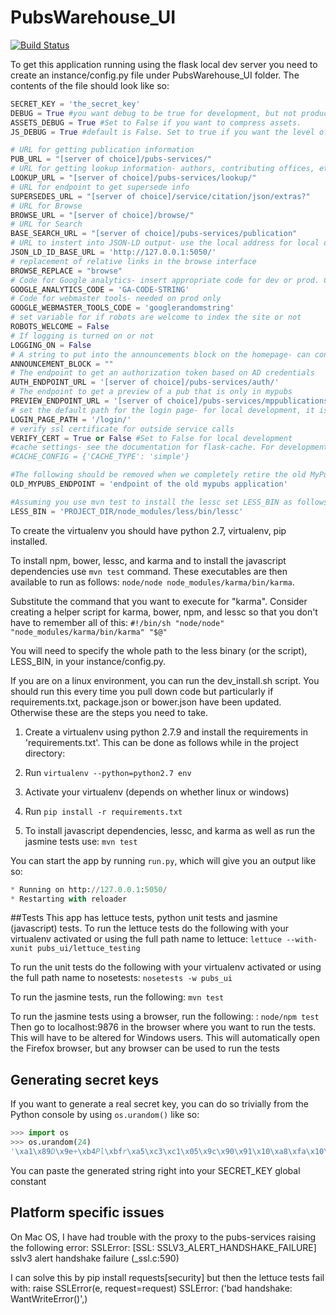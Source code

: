 PubsWarehouse_UI
================

[![Build Status](https://travis-ci.org/USGS-CIDA/PubsWarehouse_UI.svg?branch=master)](https://travis-ci.org/USGS-CIDA/PubsWarehouse_UI)

To get this application running using the flask local dev server you need to create an instance/config.py file
under PubsWarehouse_UI folder.  The contents of the file should look like so:

 ```python
 SECRET_KEY = 'the_secret_key'
 DEBUG = True #you want debug to be true for development, but not production
 ASSETS_DEBUG = True #Set to False if you want to compress assets.
 JS_DEBUG = True #default is False. Set to true if you want the level of logging to be at the debug level.

 # URL for getting publication information
 PUB_URL = "[server of choice]/pubs-services/"
 # URL for getting lookup information- authors, contributing offices, etc
 LOOKUP_URL = "[server of choice]/pubs-services/lookup/"
 # URL for endpoint to get supersede info
 SUPERSEDES_URL = "[server of choice]/service/citation/json/extras?"
 # URL for Browse
 BROWSE_URL = "[server of choice]/browse/"
 # URL for Search
 BASE_SEARCH_URL = "[server of choice]/pubs-services/publication"
 # URL to instert into JSON-LD output- use the local address for local development
 JSON_LD_ID_BASE_URL = 'http://127.0.0.1:5050/'
 # replacement of relative links in the browse interface
 BROWSE_REPLACE = "browse"
 # Code for Google analytics- insert appropriate code for dev or prod. Can be left blank for local development
 GOOGLE_ANALYTICS_CODE = 'GA-CODE-STRING'
 # Code for webmaster tools- needed on prod only
 GOOGLE_WEBMASTER_TOOLS_CODE = 'googlerandomstring'
 # set variable for if robots are welcome to index the site or not 
 ROBOTS_WELCOME = False
 # If logging is turned on or not
 LOGGING_ON = False
 # A string to put into the announcements block on the homepage- can contain html
 ANNOUNCEMENT_BLOCK = ""
 # The endpoint to get an authorization token based on AD credentials
 AUTH_ENDPOINT_URL = '[server of choice]/pubs-services/auth/'
 # The endpoint to get a preview of a pub that is only in mypubs
 PREVIEW_ENDPOINT_URL = '[server of choice]/pubs-services/mppublications/'
 # set the default path for the login page- for local development, it is '/login/'
 LOGIN_PAGE_PATH = '/login/'
 # verify ssl certificate for outside service calls
 VERIFY_CERT = True or False #Set to False for local development
 #cache settings- see the documentation for flask-cache. For development, a cache type of simple works well with the development server.  redis is used on production
 #CACHE_CONFIG = {'CACHE_TYPE': 'simple'}
 
 #The following should be removed when we completely retire the old MyPubs Angular app.
 OLD_MYPUBS_ENDPOINT = 'endpoint of the old mypubs application'
 
 #Assuming you use mvn test to install the lessc set LESS_BIN as follows:
 LESS_BIN = 'PROJECT_DIR/node_modules/less/bin/lessc'
 ```
 
To create the virtualenv you should have python 2.7, virtualenv, pip installed. 

To install npm, bower, lessc, and karma  and to install the javascript dependencies use `mvn test` command. These executables are then available to run as follows:
`node/node node_modules/karma/bin/karma`.

Substitute the command that you want to execute for "karma". Consider creating a helper script for karma, bower, npm, and lessc
so that you don't have to remember all of this:
`
#!/bin/sh
"node/node" "node_modules/karma/bin/karma" "$@"
`

You will need to specify the whole path to the less binary (or the script), LESS_BIN, in your instance/config.py. 

If you are on a linux environment, you can run the dev_install.sh script. You should run this every time you pull down 
code but particularly if requirements.txt, package.json or bower.json have been updated. Otherwise these are the steps you need
to take.

1. Create a virtualenv using python 2.7.9 and install the requirements in 'requirements.txt'. This can be done as follows while in the project directory:
  1. Run `virtualenv --python=python2.7 env`
  2. Activate your virtualenv (depends on whether linux or windows)
  3. Run `pip install -r requirements.txt`

2. To install javascript dependencies, lessc, and karma as well as run the jasmine tests use: 
`mvn test`

You can start the app by running `run.py`, which will give you an output like so:

 ```python
 * Running on http://127.0.0.1:5050/
 * Restarting with reloader
 ```

##Tests
This app has lettuce tests, python unit tests and jasmine (javascript) tests. To run the lettuce tests do the following with your virtualenv activated or using the full path name to lettuce:
`lettuce --with-xunit pubs_ui/lettuce_testing`

To run the unit tests do the following with your virtualenv activated or using the full path name to nosetests:
`nosetests -w pubs_ui`

To run the jasmine tests, run the following:
`mvn test`

To run the jasmine tests using a browser, run the following: :
`node/npm test`
Then go to localhost:9876 in the browser where you want to run the tests. This will have to be altered for Windows users.
This will automatically open the Firefox browser, but any browser can be used to run the tests


## Generating secret keys
If you want to generate a real secret key, you can do so trivially from the Python console by using `os.urandom()` like so:

```python
>>> import os
>>> os.urandom(24)
'\xa1\x89D\x9e+\xb4Pl\xbfr\xa5\xc3\xc1\x05\x9c\x90\x91\x10\xa8\xfa\x10\xe7r\x9e'

```
You can paste the generated string right into your SECRET_KEY global constant

## Platform specific issues
On Mac OS, I have had trouble with the proxy to the pubs-services raising the following error:
SSLError: [SSL: SSLV3_ALERT_HANDSHAKE_FAILURE] sslv3 alert handshake failure (_ssl.c:590)

I can solve this by pip install requests[security] but then the lettuce tests fail with:
raise SSLError(e, request=request)
    SSLError: ('bad handshake: WantWriteError()',)